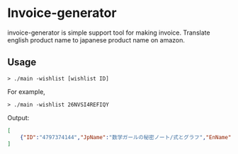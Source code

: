 Invoice-generator
============

invoice-generator is simple support tool for making invoice.
Translate english product name to japanese product name on amazon.

Usage
-----

    > ./main -wishlist [wishlist ID]

For example,

    > ./main -wishlist 26NVSI4REFIQY

Output: 

```json
[
    {"ID":"4797374144","JpName":"数学ガールの秘密ノート/式とグラフ","EnName":"Sugaku Girl No Himitsu No Note / Shiki To Graph"},   
]
```